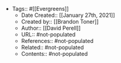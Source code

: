 - Tags:: #[[Evergreens]]
    - Date Created:: [[January 27th, 2021]]
    - Created by:: [[Brandon Toner]]
    - Author:: [[David Perell]]
    - URL:: #not-populated
    - References:: #not-populated
    - Related:: #not-populated
    - Contents:: #not-populated
